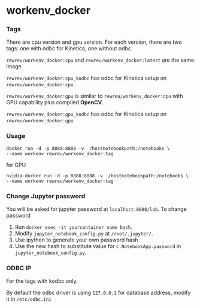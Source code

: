 # workenv_docker

### Tags

There are cpu version and gpu version. For each version, there are two tags:
one with odbc for Kinetica, one without odbc.

`rewreu/workenv_docker:cpu` and  `rewreu/workenv_docker:latest` are the same image.

`rewreu/workenv_docker:cpu_kodbc` has odbc for Kinetica setup on `rewreu/workenv_docker:cpu`.

`rewreu/workenv_docker:gpu` is similar to `rewreu/workenv_docker:cpu` with GPU capability plus compiled **OpenCV**.

`rewreu/workenv_docker:gpu_kodbc` has odbc for Kinetica setup on `rewreu/workenv_docker:gpu`.

### Usage
```
docker run -d -p 8888:8888 -v  /hostnotebookpath:/notebooks \
--name workenv rewreu/workenv_docker:tag
```

for GPU
```
nvidia-docker run -d -p 8888:8888 -v  /hostnotebookpath:/notebooks \
--name workenv rewreu/workenv_docker:tag
```

### Change Jupyter password
You will be asked for jupyter password at `localhost:8888/lab`. 
To change password
1. Run `docker exec -it yourcontainer name bash`.
2. Modify `jupyter_notebook_config.py` at `/root/.jupyter/`.
3. Use ipython to generate your own password hash
4. Use the new hash to substitute value for `c.NotebookApp.password` in `jupyter_notebook_config.py`.

### ODBC IP

For the tags with kodbc only.

By default the odbc driver is using `127.0.0.1` for database address, modify it in `/etc/odbc.ini`

